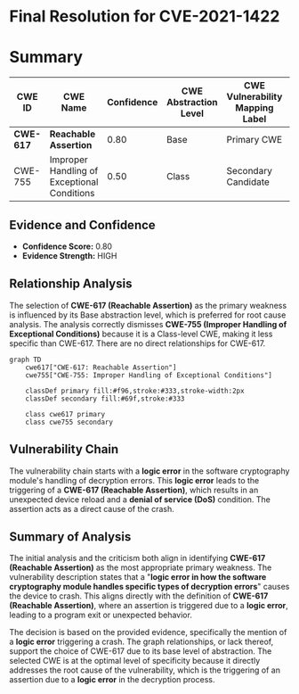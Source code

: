 # Final Resolution for CVE-2021-1422

# Summary

| CWE ID  | CWE Name                        | Confidence | CWE Abstraction Level | CWE Vulnerability Mapping Label | CWE-Vulnerability Mapping Notes |
|---------|---------------------------------|------------|-----------------------|---------------------------------|---------------------------------|
| **CWE-617** | **Reachable Assertion**             | 0.80       | Base                  | Primary CWE                      | Allowed                         |
| CWE-755 | Improper Handling of Exceptional Conditions       | 0.50       | Class                 | Secondary Candidate             | Discouraged                     |

## Evidence and Confidence

*   **Confidence Score:** 0.80
*   **Evidence Strength:** HIGH

## Relationship Analysis
The selection of **CWE-617 (Reachable Assertion)** as the primary weakness is influenced by its Base abstraction level, which is preferred for root cause analysis. The analysis correctly dismisses **CWE-755 (Improper Handling of Exceptional Conditions)** because it is a Class-level CWE, making it less specific than CWE-617. There are no direct relationships for CWE-617.

```mermaid
graph TD
    cwe617["CWE-617: Reachable Assertion"]
    cwe755["CWE-755: Improper Handling of Exceptional Conditions"]
    
    classDef primary fill:#f96,stroke:#333,stroke-width:2px
    classDef secondary fill:#69f,stroke:#333
    
    class cwe617 primary
    class cwe755 secondary
```

## Vulnerability Chain
The vulnerability chain starts with a **logic error** in the software cryptography module's handling of decryption errors. This **logic error** leads to the triggering of a **CWE-617 (Reachable Assertion)**, which results in an unexpected device reload and a **denial of service (DoS)** condition. The assertion acts as a direct cause of the crash.

## Summary of Analysis
The initial analysis and the criticism both align in identifying **CWE-617 (Reachable Assertion)** as the most appropriate primary weakness. The vulnerability description states that a "**logic error in how the software cryptography module handles specific types of decryption errors**" causes the device to crash. This aligns directly with the definition of **CWE-617 (Reachable Assertion)**, where an assertion is triggered due to a **logic error**, leading to a program exit or unexpected behavior.

The decision is based on the provided evidence, specifically the mention of a **logic error** triggering a crash. The graph relationships, or lack thereof, support the choice of CWE-617 due to its base level of abstraction. The selected CWE is at the optimal level of specificity because it directly addresses the root cause of the vulnerability, which is the triggering of an assertion due to a **logic error** in the decryption process.